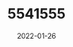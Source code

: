 ---
title: 5541555
date: 2022-01-26
draft: false
name: 甘城なつき
img_url: https://ae05.alicdn.com/kf/Hb38d926901854377b83161b2f4aff94b4.png
original_fn: DSCF0454.jpg
tags:
- 甘城なつき

---